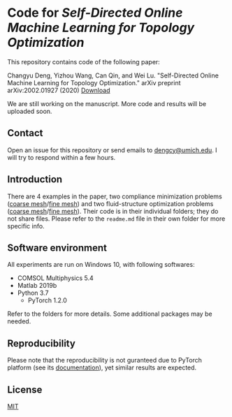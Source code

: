 # Code for _Self-Directed Online Machine Learning for Topology Optimization_
This repository contains code of the following paper:

Changyu Deng, Yizhou Wang, Can Qin, and Wei Lu. "Self-Directed  Online Machine Learning for Topology Optimization." arXiv preprint arXiv:2002.01927 (2020) [Download](https://arxiv.org/pdf/2002.01927.pdf) 

We are still working on the manuscript. More code and results will be uploaded soon. 

## Contact
Open an issue for this repository or send emails to dengcy@umich.edu. I will try to respond within a few hours.

## Introduction
There are 4 examples in the paper, two compliance minimization problems ([coarse mesh](./force_coarse)/[fine mesh](./force_coarse)) and two fluid-structure optimization problems ([coarse mesh](./fluid_coarse)/[fine mesh](./fluid_fine)). Their code is in their individual folders; they do not share files. Please refer to the `readme.md` file in their own folder for more specific info. 

## Software environment
All experiments are run on Windows 10, with following softwares: 
* COMSOL Multiphysics 5.4
* Matlab 2019b
* Python 3.7
  * PyTorch 1.2.0

Refer to the folders for more details. Some additional packages may be needed. 

## Reproducibility
Please note that the reproducibility is not guranteed due to PyTorch platform (see its [documentation](https://pytorch.org/docs/stable/notes/randomness.html#reproducibility)), yet similar results are expected. 

## License
[MIT](https://choosealicense.com/licenses/mit/)